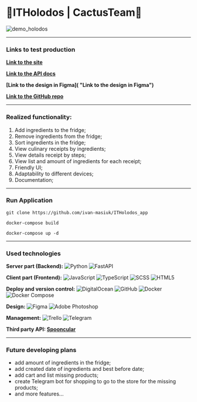 # 🌵ITHolodos | CactusTeam🌵

![demo_holodos](https://user-images.githubusercontent.com/45178554/217117112-9e086bff-8024-4751-8d07-6aec46a812ac.gif)


---

### Links to test production

**[Link to the site](http://138.197.186.66/ "Link to the site")**

**[Link to the API docs](http://138.197.186.66:8001/docs/ "Link to the API docs")**

**[Link to the design in Figma]( "Link to the design in Figma")**

**[Link to the GitHub repo](https://github.com/ivan-masiuk/ITHolodos_app/ "Link to the GitHub repo")**


---

### Realized functionality:

1. Add ingredients to the fridge;
2. Remove ingredients from the fridge;
3. Sort ingredients in the fridge;
4. View culinary receipts by ingredients;
5. View details receipt by steps;
6. View list and amount of ingredients for each receipt;
7. Friendly UI;
8. Adaptability to different devices;
9. Documentation;

---

### Run Application

`git clone https://github.com/ivan-masiuk/ITHolodos_app`

`docker-compose build`

`docker-compose up -d`

---

### Used technologies 

**Server part (Backend):** ![Python](https://img.shields.io/badge/python-0174DF?style=for-the-badge&logo=python&logoColor=ffdd54) ![FastAPI](https://img.shields.io/badge/FastAPI-088A85?style=for-the-badge&logo=fastapi&logoColor=white)


**Client part (Frontend):** ![JavaScript](https://img.shields.io/badge/JavaScript-FFBF00?style=for-the-badge&logo=JavaScript&logoColor=black) ![TypeScript](https://img.shields.io/badge/TypeScript-0174DF?style=for-the-badge&logo=TypeScript&logoColor=black)  ![SCSS](https://img.shields.io/badge/SCSS-0174DF?style=for-the-badge&logo=scss&logoColor=black) ![HTML5](https://img.shields.io/badge/HTML5-FFBF64?style=for-the-badge&logo=HTML5&logoColor=black)

**Deploy and version control:** ![DigitalOcean](https://img.shields.io/badge/DigitalOcean-0080FF?style=for-the-badge&logo=DigitalOcean&logoColor=white) ![GitHub](https://img.shields.io/badge/github-585858?style=for-the-badge&logo=github&logoColor=white) ![Docker](https://img.shields.io/badge/Docker-0080FF?style=for-the-badge&logo=docker&logoColor=white) ![Docker Compose](https://img.shields.io/badge/DockerCompose-0080FF?style=for-the-badge&logo=docker-compose&logoColor=white)


**Design:** ![Figma](https://img.shields.io/badge/figma-%23F24E1E.svg?style=for-the-badge&logo=figma&logoColor=white) ![Adobe Photoshop](https://img.shields.io/badge/adobe%20Photoshop-%230489B1.svg?style=for-the-badge&logo=adobephotoshop&logoColor=white)


**Management:** ![Trello](https://img.shields.io/badge/Trello-0080FF?style=for-the-badge&logo=Trello&logoColor=white) ![Telegram](https://img.shields.io/badge/Telegram-2CA5E0?style=for-the-badge&logo=telegram&logoColor=white)

**Third party API:  [Spooncular](https://spoonacular.com/ "Spooncular")**

----

### Future developing plans

- add amount of ingredients in the fridge;
- add created date of ingredients and best before date;
- add cart and list missing products;
- create Telegram bot for shopping to go to the store for the missing products;
- and more features...
